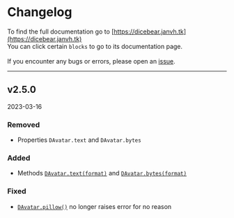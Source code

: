 # Changelog
To find the full documentation go to [https://dicebear.janvh.tk](https://dicebear.janvh.tk) \
You can click certain `blocks` to go to its documentation page. \
\
If you encounter any bugs or errors, please open an [issue](https://github.com/jvherck/dicebear/issues). 


---


## v2.5.0
2023-03-16

### Removed
- Properties `DAvatar.text` and `DAvatar.bytes`

### Added
- Methods [`DAvatar.text(format)`](https://dicebear.janvh.tk/reference/avatar#def-text) and [`DAvatar.bytes(format)`](https://dicebear.janvh.tk/reference/avatar#def-bytes)

### Fixed
- [`DAvatar.pillow()`](https://dicebear.janvh.tk/reference/avatar#def-pillow) no longer raises error for no reason
